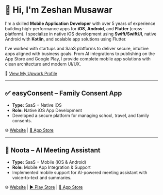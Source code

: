 <h1>👋 Hi, I'm Zeshan Musawar</h1>

<p>
  I'm a skilled <strong>Mobile Application Developer</strong> with over 5 years of experience building high-performance apps for 
  <strong>iOS</strong>, <strong>Android</strong>, and <strong>Flutter</strong> (cross-platform). I specialize in native iOS development using 
  <strong>Swift/SwiftUI</strong>, native Android with <strong>Kotlin</strong>, and scalable app solutions using Flutter.
</p>

<p>
  I've worked with startups and SaaS platforms to deliver secure, intuitive apps aligned with business goals. From AI integrations 
  to publishing on the App Store and Google Play, I provide complete mobile app solutions with clean architecture and modern UI/UX.
</p>

<p>
  🔗 <a href="https://www.upwork.com/freelancers/~0166ac04411a910b3f?viewMode=1" target="_blank">View My Upwork Profile</a>
</p>

<hr>

<h2>✅ easyConsent – Family Consent App</h2>
<ul>
  <li><strong>Type:</strong> SaaS + Native iOS</li>
  <li><strong>Role:</strong> Native iOS App Development</li>
  <li>Developed a secure platform for managing school, travel, and family consents.</li>
</ul>
<p>
  🌐 <a href="https://easyconsent.app" target="_blank">Website</a> |
  <a href="https://apps.apple.com/us/app/easyconsent/id6479038264" target="_blank"> App Store</a>
</p>

<hr>

<h2>📝 Noota – AI Meeting Assistant</h2>
<ul>
  <li><strong>Type:</strong> SaaS + Mobile (iOS & Android)</li>
  <li><strong>Role:</strong> Mobile App Integration & Support</li>
  <li>Implemented mobile support for AI-powered meeting assistant with voice-to-text and summaries.</li>
</ul>
<p>
  🌐 <a href="https://www.noota.io" target="_blank">Website</a> |
  <a href="https://play.google.com/store/apps/details?id=com.noota_react_native" target="_blank">▶ Play Store</a> |
  <a href="https://apps.apple.com/fr/app/noota-call-voice-to-text/id6742792493?l=en-GB" target="_blank"> App Store</a>
</p>
